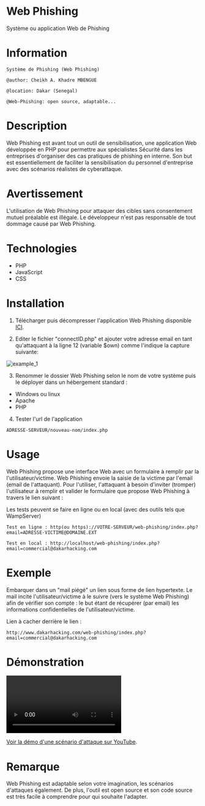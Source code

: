 Web Phishing
============
Système ou application Web de Phishing

Information
===========
```
Système de Phishing (Web Phishing)

@author: Cheikh A. Khadre MBENGUE

@location: Dakar (Senegal)

@Web-Phishing: open source, adaptable...
```

Description
===========
Web Phishing est avant tout un outil de sensibilisation, une application Web développée en PHP pour permettre aux spécialistes Sécurité dans les entreprises d'organiser des cas pratiques de phishing en interne. Son but est essentiellement de faciliter la sensibilisation du personnel d'entreprise avec des scénarios réalistes de cyberattaque.

Avertissement
=============
L'utilisation de Web Phishing pour attaquer des cibles sans consentement mutuel préalable est illégale. Le développeur n'est pas responsable de tout dommage causé par Web Phishing.

Technologies
============
* PHP
* JavaScript
* CSS

Installation
============
1. Télécharger puis décompresser l'application Web Phishing disponible [ICI](https://github.com/cakmbengue/web-phishing/archive/master.zip).

2. Editer le fichier "connectID.php" et ajouter votre adresse email en tant qu'attaquant à la ligne 12 (variable $own) comme l'indique la capture suivante:

![example_1](https://github.com/cakmbengue/web-phishing/blob/master/screen/screen1.png)

3. Renommer le dossier Web Phishing selon le nom de votre système puis le déployer dans un hébergement standard :

* Windows ou linux 
* Apache
* PHP

4. Tester l'url de l'application
```
ADRESSE-SERVEUR/nouveau-nom/index.php
```

Usage
=====
Web Phishing propose une interface Web avec un formulaire à remplir par la l'utilisateur/victime. Web Phishing envoie la saisie de la victime par l'email (email de l'attaquant). Pour l'utiliser, l'attaquant à besoin d'inviter (tromper) l'utilisateur à remplir et valider le formulaire que propose Web Phishing à travers le lien suivant :

Les tests peuvent se faire en ligne ou en local (avec des outils tels que WampServer)
```
Test en ligne : http(ou https)://VOTRE-SERVEUR/web-phishing/index.php?email=ADRESSE-VICTIME@DOMAINE.EXT

Test en local : http://localhost/web-phishing/index.php?email=commercial@dakarhacking.com
```

Exemple
=======
Embarquer dans un "mail piégé" un lien sous forme de lien hypertexte. Le mail incite l'utilisateur/victime à le suivre (vers le système Web Phishing) afin de vérifier son compte : le but étant de récupérer (par email) les informations confidentielles de l'utilisateur/victime. 

Lien à cacher derrière le lien :
```
http://www.dakarhacking.com/web-phishing/index.php?email=commercial@dakarhacking.com
```

Démonstration
=============

![media](https://github.com/cakmbengue/web-phishing/blob/master/screen/demo/WebPhishing_2.mp4)

[Voir la démo d'une scénario d'attaque sur YouTube](https://youtu.be/J7mtcQK0K6M).

Remarque
========
Web Phishing est adaptable selon votre imagination, les scénarios d'attaques également. De plus, l'outil est open source et son code source est très facile à comprendre pour qui souhaite l'adapter.